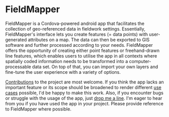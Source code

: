 # FieldMapper

FieldMapper is a Cordova-powered android app that facilitates the collection of geo-referenced data in fieldwork settings. Essentially, FieldMapper's interface lets you create features (= data points) with user-generated attributes on a map. The data can then be exported to GIS software and further processed according to your needs. FieldMapper offers the opportunity of creating either point features or freehand-drawn line features, which enables users to utilise the app in all contexts where spatially coded information needs to be transformed into a computer-processable data set. On top of that, you can import your own layers and fine-tune the user experience with a variety of options.

[Contributions](CONTRIBUTING.md) to the project are most welcome. If you think the app lacks an important feature or its scope should be broadened to render different [use cases](docs/use_cases.md) possible, I'd be happy to make this work. Also, if you encounter bugs or struggle with the usage of the app, just [drop me a line](mailto:felix-schott@gmx.de). I'm eager to hear from you if you have used the app in your project. Please provide reference to FieldMapper where possible.
